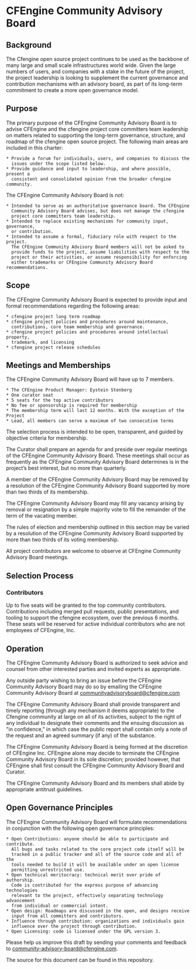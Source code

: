 # CFEngine Community Advisory Board

## Background

The Cfengine open source project continues to be used as the backbone of many
large and small scale infrastructures world wide. Given the large numbers of
users, and companies with a stake in the future of the project, the project
leadership is looking to supplement the current governance and contribution
mechanisms with an advisory board, as part of its long-term commitment to
create a more open governance model.

## Purpose

The primary purpose of the CFEngine Community Advisory Board is to advise
CFEngine and the cfengine project core committers team leadership on matters
related to supporting the long-term governance, structure, and roadmap of the
cfengine open source project. The following main areas are included in this
charter:

    * Provide a forum for individuals, users, and companies to discuss the
      issues under the scope listed below.
    * Provide guidance and input to leadership, and where possible, present a
      consistent and consolidated opinion from the broader cfengine community.

The CFEngine Community Advisory Board is not:

    * Intended to serve as an authoritative governance board. The CFEngine
      Community Advisory Board advises, but does not manage the cfengine
      project core committers team leadership.
    * Intended to replace existing mechanisms for community input, governance,
      or contribution.
    * Intended to assume a formal, fiduciary role with respect to the project.
      The CFEngine Community Advisory Board members will not be asked to
      provide funds to the project, assume liabilities with respect to the
      project or their activities, or assume responsibility for enforcing
      either trademarks or CFEngine Community Advisory Board recommendations.

## Scope

The CFEngine Community Advisory Board is expected to provide input and formal
recommendations regarding the following areas:

    * cfengine project long term roadmap
    * cfengine project policies and procedures around maintenance,
      contributions, core team membership and governance.
    * cfengine project policies and procedures around intellectual property,
      trademark, and licensing
    * cfengine project release schedules

## Meetings and Memberships

The CFEngine Community Advisory Board will have up to 7 members.

    * The CFEngine Product Manager: Eystein Stenberg
    * One curator seat
    * 5 seats for the top active contributors
    * No fee or sponsorship is required for membership
    * The membership term will last 12 months. With the exception of the Project
    * Lead, all members can serve a maximum of two consecutive terms

The selection process is intended to be open, transparent, and guided by
objective criteria for membership.

The Curator shall prepare an agenda for and preside over regular meetings of
the CFEngine Community Advisory Board. These meetings shall occur as frequently
as the CFEngine Community Advisory Board determines is in the project’s best
interest, but no more than quarterly.

A member of the CFEngine Community Advisory Board may be removed by a
resolution of the CFEngine Community Advisory Board supported by more than two
thirds of its membership.

The CFEngine Community Advisory Board may fill any vacancy arising by removal
or resignation by a simple majority vote to fill the remainder of the term of
the vacating member.

The rules of election and membership outlined in this section may be varied by
a resolution of the CFEngine Community Advisory Board supported by more than
two thirds of its voting membership.

All project contributors are welcome to observe at CFEngine Community Advisory
Board meetings.

## Selection Process

### Contributors

Up to five seats will be granted to the top community contributors.
Contributions including merged pull requests, public presentations, and tooling
to support the cfengine ecosystem, over the previous 6 months. These seats will
be reserved for active individual contributors who are not employees of
CFEngine, Inc.

## Operation

The CFEngine Community Advisory Board is authorized to seek advice and counsel
from other interested parties and invited experts as appropriate.

Any outside party wishing to bring an issue before the CFEngine Community
Advisory Board may do so by emailing the CFEngine Community Advisory Board at
communityadvisoryboard@cfengine.com

The CFEngine Community Advisory Board shall provide transparent and timely
reporting (through any mechanism it deems appropriate) to the Cfengine
community at large on all of its activities, subject to the right of any
individual to designate their comments and the ensuing discussion as "in
confidence," in which case the public report shall contain only a note of the
request and an agreed summary (if any) of the substance.

The CFEngine Community Advisory Board is being formed at the discretion of
CFEngine Inc. CFEngine alone may decide to terminate the CFEngine Community
Advisory Board in its sole discretion; provided however, that CFEngine shall
first consult the CFEngine Community Advisory Board and Curator.

The CFEngine Community Advisory Board and its members shall abide by
appropriate antitrust guidelines.

## Open Governance Principles

The CFEngine Community Advisory Board will formulate recommendations in
conjunction with the following open governance principles:

    * Open Contributions: anyone should be able to participate and contribute.
      All bugs and tasks related to the core project code itself will be
      tracked in a public tracker and all of the source code and all of the
      tools needed to build it will be available under an open license
      permitting unrestricted use.
    * Open technical meritocracy: technical merit over pride of authorship.
      Code is contributed for the express purpose of advancing technologies
      relevant to the project, effectively separating technology advancement
      from individual or commercial intent.
    * Open design: Roadmaps are discussed in the open, and designs receive
      input from all committers and contributors.
    * Influence through contribution: organizations and individuals gain
      influence over the project through contribution.
    * Open Licensing: code is licensed under the GPL version 3.

Please help us improve this draft by sending your comments and feedback to
community-advisory-board@cfengine.com.

The source for this document can be found in this repository.
